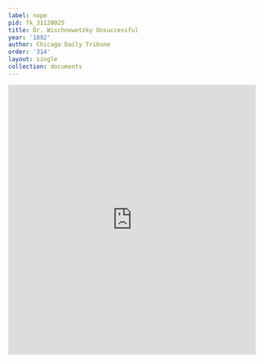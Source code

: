 ```yaml
---
label: nope
pid: fk_31120025
title: Dr. Wischnewetzky Unsuccessful
year: '1892'
author: Chicago Daily Tribune
order: '314'
layout: single
collection: documents
---
```

<iframe src="https://northwestern.app.box.com/embed/s/k1lay1xdxdb6t2f2zoacemjzb55tnb5r?sortColumn=date&view=list" width="100%" height="550" frameborder="0" allowfullscreen webkitallowfullscreen msallowfullscreen></iframe>
